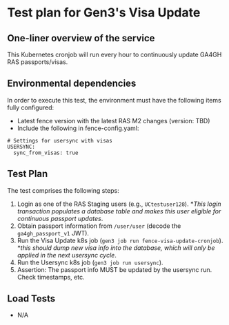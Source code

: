 # Test plan for Gen3's Visa Update

## One-liner overview of the service
This Kubernetes cronjob will run every hour to continuously update GA4GH RAS passports/visas.


## Environmental dependencies
In order to execute this test, the environment must have the following items fully configured:
- Latest fence version with the latest RAS M2 changes (version: TBD)
- Include the following in fence-config.yaml:
```
# Settings for usersync with visas
USERSYNC:
  sync_from_visas: true
```

## Test Plan

The test comprises the following steps:

 1. Login as one of the RAS Staging users (e.g., `UCtestuser128`). *_This login transaction populates a database table and makes this user eligible for continuous passport updates_.
 2. Obtain passport information from `/user/user` (decode the `ga4gh_passport_v1` JWT).
 3. Run the Visa Update k8s job (`gen3 job run fence-visa-update-cronjob`). *_this should dump new visa info into the database, which will only be applied in the next usersync cycle_.
 4. Run the Usersync k8s job (`gen3 job run usersync`).
 5. Assertion: The passport info MUST be updated by the usersync run. Check timestamps, etc.

## Load Tests
 - N/A

